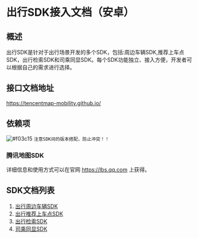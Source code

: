 # 出行SDK接入文档（安卓）

## 概述

出行SDK是针对于出行场景开发的多个SDK，包括:周边车辆SDK,推荐上车点SDK，出行检索SDK和司乘同显SDK。每个SDK功能独立、接入方便，开发者可以根据自己的需求进行选择。

## 接口文档地址
https://tencentmap-mobility.github.io/

## 依赖项

![#f03c15](https://placehold.it/15/f03c15/000000?text=+) `注意SDK间的版本搭配，防止冲突！！`

### 腾讯地图SDK
详细信息和使用方式可以在官网 https://lbs.qq.com 上获得。

## SDK文档列表
1. [出行周边车辆SDK](https://github.com/tentcentmap-mobility/TencentMapMobilityDemo-Android/blob/master/app/src/main/assets/readme/%E5%91%A8%E8%BE%B9%E8%BD%A6%E8%BE%86.md)
2. [出行推荐上车点SDK](https://github.com/tentcentmap-mobility/TencentMapMobilityDemo-Android/blob/master/app/src/main/assets/readme/%E6%8E%A8%E8%8D%90%E4%B8%8A%E8%BD%A6%E7%82%B9.md)
3. [出行检索SDK](https://github.com/tentcentmap-mobility/TencentMapMobilityDemo-Android/blob/master/app/src/main/assets/readme/%E6%A3%80%E7%B4%A2.md)
4. [司乘同显SDK](https://github.com/tentcentmap-mobility/TencentMapMobilityDemo-Android/blob/master/app/src/main/assets/readme/%E5%8F%B8%E4%B9%98%E5%90%8C%E6%98%BE.md)

